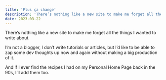 ```yaml
---
title: 'Plus ça change'
description: 'There’s nothing like a new site to make me forget all the things I wanted to write about.'
date: 2023-03-22
---
```


There’s nothing like a new site to make me forget all the things I wanted to write about.

I’m not a blogger, I don’t write tutorials or articles, but I’d like to be able to zap some dev thoughts up now and again without making a big production of it.

And if I ever find the recipes I had on my Personal Home Page back in the 90s, I’ll add them too.
